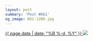 ```yaml
---
layout: post
summary: 'Post #661'
og_image: 661-1280.jpg
---
```


<p>
 <time>
  <a href="/661">
   {{ page.date | date: "%B %-d, %Y" }}
  </a>
 </time>
 <a href="/661">
  <img data-taken="8/2/2017" sizes="(min-width: 700px) 50vw, calc(100vw - 2rem)" src="{{ site.assets_url }}/661-640.jpg" srcset="{{ site.assets_url }}/661-320.jpg 320w, {{ site.assets_url }}/661-640.jpg 640w, {{ site.assets_url }}/661-960.jpg 960w, {{ site.assets_url }}/661-1280.jpg 1280w"/>
 </a>
</p>
